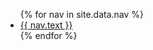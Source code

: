 <ul class="artical-cate">
    {% for nav in site.data.nav %}
        <li style="{{ nav.style }}"><a href="{{ size.url }}{{ nav.url }}"><span>{{ nav.text }}</span></a></li>
    {% endfor %}
</ul>